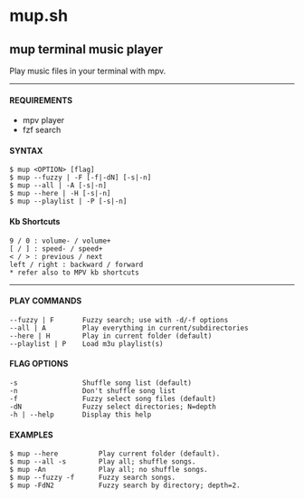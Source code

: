 # mup.sh

## mup terminal music player

Play music files in your terminal with mpv.

-------------------------------------------------

#### REQUIREMENTS
  - mpv player
  - fzf search
  
  
#### SYNTAX
```
$ mup <OPTION> [flag]
$ mup --fuzzy | -F [-f|-dN] [-s|-n]
$ mup --all | -A [-s|-n]
$ mup --here | -H [-s|-n]
$ mup --playlist | -P [-s|-n]
```
#### Kb Shortcuts
```
9 / 0 : volume- / volume+
[ / ] : speed- / speed+
< / > : previous / next
left / right : backward / forward
* refer also to MPV kb shortcuts
```
-------------------------------------------------

#### PLAY COMMANDS
```
--fuzzy | F       Fuzzy search; use with -d/-f options       
--all | A         Play everything in current/subdirectories  
--here | H        Play in current folder (default)           
--playlist | P    Load m3u playlist(s)                       
```

#### FLAG OPTIONS
```
-s                Shuffle song list (default)
-n                Don't shuffle song list
-f                Fuzzy select song files (default)
-dN               Fuzzy select directories; N=depth
-h | --help       Display this help              
```

#### EXAMPLES
```
$ mup --here          Play current folder (default).
$ mup --all -s        Play all; shuffle songs.
$ mup -An             Play all; no shuffle songs.
$ mup --fuzzy -f      Fuzzy search songs.
$ mup -FdN2           Fuzzy search by directory; depth=2.

```
